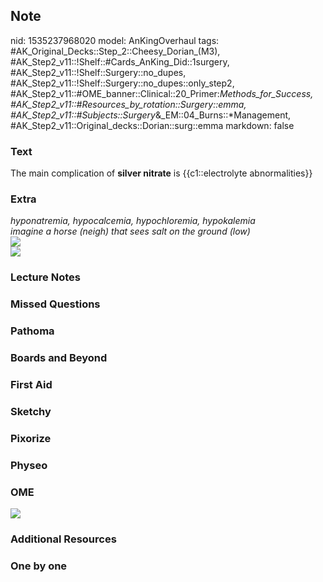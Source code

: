 ## Note
nid: 1535237968020
model: AnKingOverhaul
tags: #AK_Original_Decks::Step_2::Cheesy_Dorian_(M3), #AK_Step2_v11::!Shelf::#Cards_AnKing_Did::1surgery, #AK_Step2_v11::!Shelf::Surgery::no_dupes, #AK_Step2_v11::!Shelf::Surgery::no_dupes::only_step2, #AK_Step2_v11::#OME_banner::Clinical::20_Primer:_Methods_for_Success, #AK_Step2_v11::#Resources_by_rotation::Surgery::emma, #AK_Step2_v11::#Subjects::Surgery_&_EM::04_Burns::*Management, #AK_Step2_v11::Original_decks::Dorian::surg::emma
markdown: false

### Text
The main complication of <b>silver nitrate</b> is {{c1::electrolyte
abnormalities}}

### Extra
<div>
  <i>hyponatremia, hypocalcemia, hypochloremia, hypokalemia</i>
</div>
<div>
  <i>imagine a horse (neigh) that sees salt on the ground (low)</i>
</div>
<div><img src="paste-2188513470578689.jpg"></div><img src=
"paste-1053783110975489.jpg">

### Lecture Notes


### Missed Questions


### Pathoma


### Boards and Beyond


### First Aid


### Sketchy


### Pixorize


### Physeo


### OME
<div class="ome-widget">
  <a href="https://onlinemeded.org/spa/surgery?ref=anki"><img src=
  "_OME_AnkiFlashcards_Topic_1.png"></a>
</div>

### Additional Resources


### One by one

